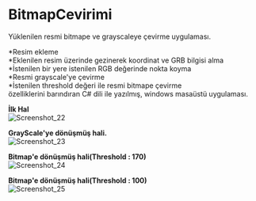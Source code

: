 # BitmapCevirimi
Yüklenilen resmi bitmape ve grayscaleye çevirme uygulaması.  

*Resim ekleme  
*Eklenilen resim üzerinde gezinerek koordinat ve GRB bilgisi alma  
*İstenilen bir yere istenilen RGB değerinde nokta koyma  
*Resmi grayscale'ye çevirme  
*İstenilen threshold değeri ile resmi bitmape çevirme  
    özelliklerini barındıran C# dili ile yazılmış, windows masaüstü uygulaması.  
  
**İlk Hal**  
![Screenshot_22](https://user-images.githubusercontent.com/50452706/67428704-57c09480-f5e7-11e9-9558-c3c727ae1f39.png)  


**GrayScale'ye dönüşmüş hali.**  
![Screenshot_23](https://user-images.githubusercontent.com/50452706/67428758-7888ea00-f5e7-11e9-8aed-7cdfa30d1988.png)  


**Bitmap'e dönüşmüş hali(Threshold : 170)**  
![Screenshot_24](https://user-images.githubusercontent.com/50452706/67428814-8f2f4100-f5e7-11e9-99cd-ba2454d35a2b.png)  


**Bitmap'e dönüşmüş hali(Threshold : 100)**  
![Screenshot_25](https://user-images.githubusercontent.com/50452706/67428848-a110e400-f5e7-11e9-98bc-a0d55520f2d7.png)
